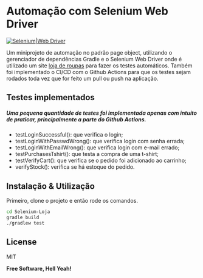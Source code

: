 # Automação com Selenium Web Driver

[![Selenium|Web Driver](https://icon-library.com/images/selenium-icon/selenium-icon-1.jpg)](https://www.selenium.dev/documentation/webdriver/)


Um miniprojeto de automação no padrão page object, utilizando o gerenciador de dependências Gradle e o Selenium Web Driver onde é utilizado um site [loja de roupas] para fazer os testes automáticos. Também foi implementado o CI/CD com o Github Actions para que os testes sejam rodados toda vez que for feito um pull ou push na aplicação.


## Testes implementados
##### Uma pequena quantidade de testes foi implementada apenas com intuito de praticar, principalmente a parte do Github Actions.
- testLoginSuccessful(): que verifica o login;
- testLoginWithPasswdWrong(): que verifica login com senha errada;
- testLoginWithEmailWrong(): que verifica login com e-mail errado;
- testPurchasesTshirt(): que testa a compra de uma t-shirt;
- testVerifyCart(): que verifica se o pedido foi adicionado ao carrinho;
- verifyStock(): verifica se há estoque do pedido.

## Instalação & Utilização

Primeiro, clone o projeto e então rode os comandos.

```sh
cd Selenium-Loja
gradle build
./gradlew test
```



## License

MIT

**Free Software, Hell Yeah!**

[//]: # (These are reference links used in the body of this note and get stripped out when the markdown processor does its job. There is no need to format nicely because it shouldn't be seen. Thanks SO - http://stackoverflow.com/questions/4823468/store-comments-in-markdown-syntax)

   [loja de roupas]: <http://automationpractice.com/index.php README.md>



